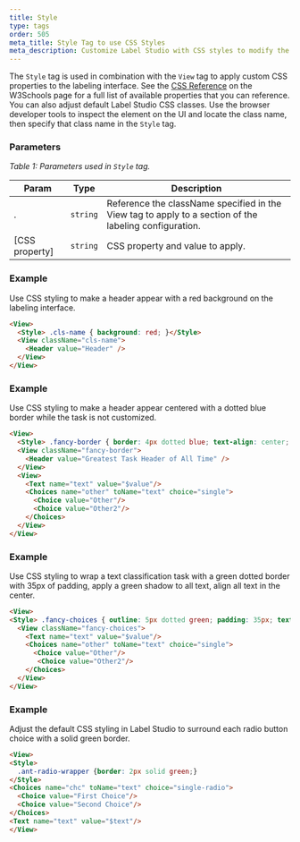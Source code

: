 ```yaml
---
title: Style
type: tags
order: 505
meta_title: Style Tag to use CSS Styles
meta_description: Customize Label Studio with CSS styles to modify the labeling interface for machine learning and data science projects.
---
```


The `Style` tag is used in combination with the `View` tag to apply custom CSS properties to the labeling interface. See the [CSS Reference](https://www.w3schools.com/cssref/default.asp) on the W3Schools page for a full list of available properties that you can reference. You can also adjust default Label Studio CSS classes. Use the browser developer tools to inspect the element on the UI and locate the class name, then specify that class name in the `Style` tag.

### Parameters
<i> Table 1: Parameters used in `Style` tag. </i>

| Param | Type | Description |
| --- | --- | --- |
| .<className> | <code>string</code> | Reference the className specified in the View tag to apply to a section of the labeling configuration. |
| [CSS property] | <code>string</code> | CSS property and value to apply. |

### Example

Use CSS styling to make a header appear with a red background on the labeling interface.

```html
<View>
  <Style> .cls-name { background: red; }</Style>
  <View className="cls-name">
    <Header value="Header" />
  </View>
</View>
```
### Example

Use CSS styling to make a header appear centered with a dotted blue border while the task is not customized.

```html
<View>
  <Style> .fancy-border { border: 4px dotted blue; text-align: center; }</Style>
  <View className="fancy-border">
    <Header value="Greatest Task Header of All Time" />
  </View>
  <View>
    <Text name="text" value="$value"/>
    <Choices name="other" toName="text" choice="single">
      <Choice value="Other"/>
      <Choice value="Other2"/>
    </Choices>
  </View>
</View>
```
### Example

Use CSS styling to wrap a text classification task with a green dotted border with 35px of padding, apply a green shadow to all text, align all text in the center.

```html
<View>
<Style> .fancy-choices { outline: 5px dotted green; padding: 35px; text-shadow: 2px 2px green; text-align: center; } </Style>
  <View className="fancy-choices">
    <Text name="text" value="$value"/>
    <Choices name="other" toName="text" choice="single">
      <Choice value="Other"/>
       <Choice value="Other2"/>
    </Choices>
  </View>
</View>
```
### Example

Adjust the default CSS styling in Label Studio to surround each radio button choice with a solid green border.

```html
<View>
<Style>
  .ant-radio-wrapper {border: 2px solid green;}
</Style>
<Choices name="chc" toName="text" choice="single-radio">
  <Choice value="First Choice"/>
  <Choice value="Second Choice"/>
</Choices>
<Text name="text" value="$text"/>
</View>
```
